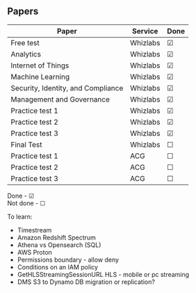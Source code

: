 ## Papers

| Paper | Service | Done |
| ----- | ------- | ---- |
| Free test | Whizlabs | &#9745; |
| Analytics | Whizlabs | &#9745; |
| Internet of Things | Whizlabs | &#9745; |
| Machine Learning | Whizlabs | &#9745; |
| Security, Identity, and Compliance | Whizlabs | &#9745; |
| Management and Governance | Whizlabs | &#9745; |
| Practice test 1 | Whizlabs | &#9745; |
| Practice test 2 | Whizlabs | &#9745; |
| Practice test 3 | Whizlabs | &#9745; |
| Final Test | Whizlabs | &#9744; |
| Practice test 1 | ACG | &#9744; |
| Practice test 2 | ACG | &#9744; |
| Practice test 3 | ACG | &#9744; |

Done - &#9745; <br>
Not done - &#9744;

To learn:

- Timestream
- Amazon Redshift Spectrum
- Athena vs Opensearch (SQL)
- AWS Proton
- Permissions boundary - allow deny
- Conditions on an IAM policy
- GetHLSStreamingSessionURL  HLS - mobile or pc streaming
- DMS S3 to Dynamo DB migration or replication?
